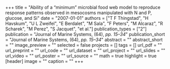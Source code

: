 +++
title = "Ability of a “minimum” microbial food web model to reproduce response patterns observed in mesocosms manipulated with N and P, glucose, and Si"
date = "2007-01-01"
authors = ["T F Thingstad", "H Havskum", "U L Zweifel", "E Berdalet", "M Sala", "F Peters", "M Alcaraz", "R Scharek", "M Perez", "S Jacquet", "et al."]
publication_types = ["2"]
publication = "Journal of Marine Systems, (64), _pp. 15–34_"
publication_short = "Journal of Marine Systems, (64), _pp. 15–34_"
abstract = ""
abstract_short = ""
image_preview = ""
selected = false
projects = []
tags = []
url_pdf = ""
url_preprint = ""
url_code = ""
url_dataset = ""
url_project = ""
url_slides = ""
url_video = ""
url_poster = ""
url_source = ""
math = true
highlight = true
[header]
image = ""
caption = ""
+++
